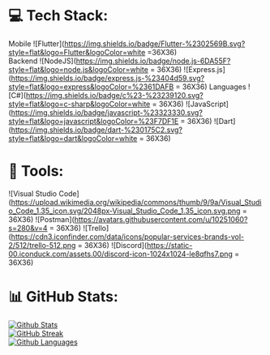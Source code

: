 
# 💻 Tech Stack:
Mobile ![Flutter](https://img.shields.io/badge/Flutter-%2302569B.svg?style=flat&logo=Flutter&logoColor=white =36X36) <br/>
Backend ![NodeJS](https://img.shields.io/badge/node.js-6DA55F?style=flat&logo=node.js&logoColor=white = 36X36) ![Express.js](https://img.shields.io/badge/express.js-%23404d59.svg?style=flat&logo=express&logoColor=%2361DAFB = 36X36)
Languages ![C#](https://img.shields.io/badge/c%23-%23239120.svg?style=flat&logo=c-sharp&logoColor=white = 36X36) ![JavaScript](https://img.shields.io/badge/javascript-%23323330.svg?style=flat&logo=javascript&logoColor=%23F7DF1E = 36X36) ![Dart](https://img.shields.io/badge/dart-%230175C2.svg?style=flat&logo=dart&logoColor=white = 36X36)

# 🔧 Tools:
![Visual Studio Code](https://upload.wikimedia.org/wikipedia/commons/thumb/9/9a/Visual_Studio_Code_1.35_icon.svg/2048px-Visual_Studio_Code_1.35_icon.svg.png = 36X36) ![Postman](https://avatars.githubusercontent.com/u/10251060?s=280&v=4 = 36X36) ![Trello](https://cdn3.iconfinder.com/data/icons/popular-services-brands-vol-2/512/trello-512.png = 36X36) ![Discord](https://static-00.iconduck.com/assets.00/discord-icon-1024x1024-le8qfhs7.png = 36X36)


# 📊 GitHub Stats:
[![Github Stats](https://github-readme-stats.vercel.app/api?username=Ozgur-Ulusoy&show_icons=true&theme=radical)](https://github.com/Ozgur-Ulusoy) <br/>
[![GitHub Streak](https://streak-stats.demolab.com/?user=Ozgur-Ulusoy)](https://github.com/Ozgur-Ulusoy) <br/>
[![Github Languages](https://github-readme-stats.vercel.app/api/top-langs?username=Ozgur-Ulusoy&hide=html,scss,stylus,blade,jupyter%20notebook,python,css,shell,batchfile,dockerfile,typescript&theme=algolia&show_icons=true)](https://github.com/Ozgur-Ulusoy)
